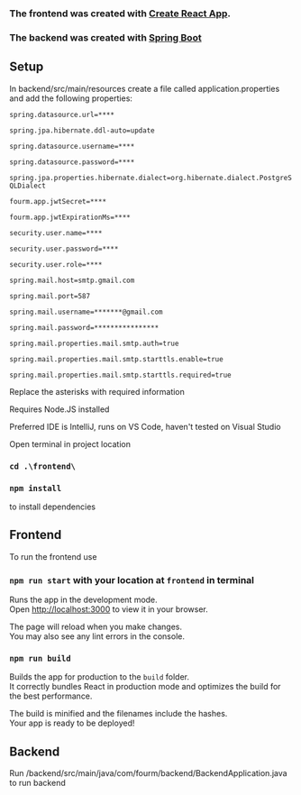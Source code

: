 ### The frontend was created with [Create React App](https://github.com/facebook/create-react-app).
### The backend was created with [Spring Boot](https://start.spring.io/)

## Setup

In backend/src/main/resources create a file called application.properties and add the 
following properties: 

`spring.datasource.url=****`

`spring.jpa.hibernate.ddl-auto=update`

`spring.datasource.username=****`

`spring.datasource.password=****`

`spring.jpa.properties.hibernate.dialect=org.hibernate.dialect.PostgreSQLDialect`

`fourm.app.jwtSecret=****`

`fourm.app.jwtExpirationMs=****`

`security.user.name=****`

`security.user.password=****`

`security.user.role=****`

`spring.mail.host=smtp.gmail.com`

`spring.mail.port=587`

`spring.mail.username=*******@gmail.com`

`spring.mail.password=****************`

`spring.mail.properties.mail.smtp.auth=true`

`spring.mail.properties.mail.smtp.starttls.enable=true`

`spring.mail.properties.mail.smtp.starttls.required=true`


Replace the asterisks with required information




Requires Node.JS installed

Preferred IDE is IntelliJ, runs on VS Code, haven't tested on Visual Studio

Open terminal in project location

### `cd .\frontend\`

### `npm install`

to install dependencies

## Frontend

To run the frontend use

### `npm run start` with your location at `frontend` in terminal

Runs the app in the development mode.\
Open [http://localhost:3000](http://localhost:3000) to view it in your browser.

The page will reload when you make changes.\
You may also see any lint errors in the console.

### `npm run build`

Builds the app for production to the `build` folder.\
It correctly bundles React in production mode and optimizes the build for the best performance.

The build is minified and the filenames include the hashes.\
Your app is ready to be deployed!

## Backend

Run /backend/src/main/java/com/fourm/backend/BackendApplication.java
to run backend
